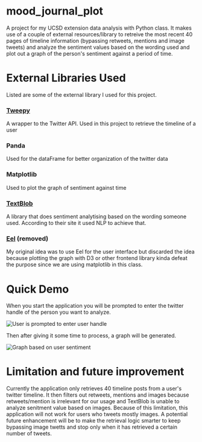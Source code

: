 # mood_journal_plot
A project for my UCSD extension data analysis with Python class. It makes use of a couple of external resources/library to retreive the most recent 40 pages of timeline information (bypassing retweets, mentions and image tweets) and analyze the sentiment values based on the wording used and plot out a graph of the person's sentiment against a period of time.

# External Libraries Used
Listed are some of the external library I used for this project.

### [Tweepy](https://www.tweepy.org/)
A wrapper to the Twitter API. Used in this project to retrieve the timeline of a user

### Panda
Used for the dataFrame for better organization of the twitter data

### Matplotlib
Used to plot the graph of sentiment against time

### [TextBlob](https://textblob.readthedocs.io/en/dev/)
A library that does sentiment analytising based on the wording someone used. According to their site it used NLP to achieve that. 

### [Eel](https://github.com/ChrisKnott/Eel) (removed)
My original idea was to use Eel for the user interface but discarded the idea because plotting the graph with D3 or other frontend library kinda defeat the purpose since we are using matplotlib in this class.

# Quick Demo
When you start the application you will be prompted to enter the twitter handle of the person you want to analyze.

![User is prompted to enter user handle](https://github.com/yankwong/mood_journal_plot/blob/main/screenshots/prompt.png)

Then after giving it some time to process, a graph will be generated.

![Graph based on user sentiment](https://github.com/yankwong/mood_journal_plot/blob/main/screenshots/graph.png)

# Limitation and future improvement
Currently the application only retrieves 40 timeline posts from a user's twitter timeline. It then filters out retweets, mentions and images because retweets/mention is irrelevant for our usage and TextBlob is unable to analyze senitment value based on images. Because of this limitation, this application will not work for users who tweets mostly images. A potential future enhancement will be to make the retrieval logic smarter to keep bypassing image twetts and stop only when it has retrieved a certain number of tweets.


